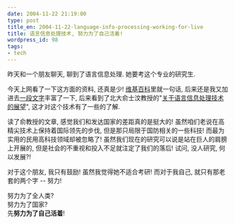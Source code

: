 ```yaml
---
date: 2004-11-22 21:19:00
type: post
title_en: 2004-11-22-language-info-processing-working-for-live
title: 语言信息处理技术, 努力为了自己活着!
wordpress_id: 98
tags:
- tech
---
```


昨天和一个朋友聊天, 聊到了语言信息处理. 她要考这个专业的研究生.  
  
今天上网看了一下这方面的资料, 还真是少! [维基百科](http://zh.wikipedia.org/wiki)里就一句话, 后来还是我又加进去[一段文字](http://zh.wikipedia.org/wiki/%C3%A8%C2%AF%C2%AD%C3%A8%C2%A8%C2%80%C3%A4%C2%BF%C2%A1%C3%A6%C2%81%C2%AF%C3%A5%C2%A4%C2%84%C3%A7%C2%90%C2%86%C3%A5%C2%AD%C2%A6)丰富了一下, 后来看到了北大俞士汶教授的"[关于语言信息处理技术的展望](http://www.cnblogs.com/nickcheng/archive/2004/11/22/67190.html)", 这才对这个技术有了一些的了解.  
  
读了俞教授的文章, 感觉我们和发达国家的差距真的是挺大的! 虽然咱们老说在高精尖技术上保持着国际领先的步伐, 但是那只局限于国防相关的一些科技! 而最为实用的民用高科技领域却被忽略了! 虽然我们现在的研究可以说是站在巨人的肩膀上开展的, 但是社会的不重视和投入不足就注定了我们的落后! 试问, 没人研究, 何以发展?!  
  
对于这个朋友, 我只有鼓励! 虽然我觉得她不适合考研! 而对于我自己, 就只有那老套的两个字 -- 努力!  
  
努力为了全人类?  
努力为了国家?  
先**努力为了自己活着**!
